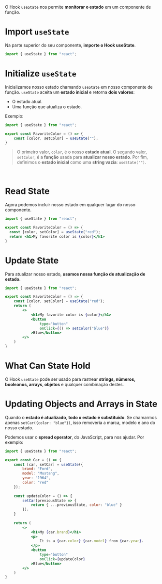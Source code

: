 O Hook `useState` nos permite **monitorar o estado** em um componente de função.
# Import `useState`
Na parte superior do seu componente, **importe o Hook useState**.
```jsx
import { useState } from "react";
```
# Initialize `useState`
Inicializamos nosso estado chamando `useState` em nosso componente de função.
`useState` aceita um **estado inicial** e retorna **dois valores**:
- O estado atual.
- Uma função que atualiza o estado.

Exemplo:
```jsx
import { useState } from "react";

export const FavoriteColor = () => {
	const [color, setColor] = useState("");
}
```
>O primeiro valor, `color`, é o nosso **estado atual**.
>O segundo valor, `setColor`, é a **função** usada para **atualizar nosso estado**.
>Por fim, definimos o **estado inicial** como uma **string vazia**: `useState("")`.

<br />

# Read State
Agora podemos incluir nosso estado em qualquer lugar do nosso componente.
```jsx
import { useState } from "react";

export const FavoriteColor = () => {
  const [color, setColor] = useState("red");
  return <h1>My favorite color is {color}</h1>
}
```
# Update State
Para atualizar nosso estado, **usamos nossa função de atualização de estado**.
```jsx
import { useState } from "react";

export const FavoriteColor = () => {
	const [color, setColor] = useState("red");
	return (
		<>
			<h1>My favorite color is {color}</h1>
			<button
				type="button"
				onClick={() => setColor("blue")}
			>Blue</button>
		</>
	)
}
```
# What Can State Hold
O Hook `useState` pode ser usado para rastrear **strings, números, booleanos, arrays, objetos** e qualquer combinação destes.
# Updating Objects and Arrays in State
Quando o **estado é atualizado**, **todo o estado é substituído**. Se chamarmos apenas `setCar({color: "blue"})`, isso removeria a marca, modelo e ano do nosso estado.

Podemos usar o **spread operator**, do JavaScript, para nos ajudar. Por exemplo:
```jsx
import { useState } from "react";

export const Car = () => {
	const [car, setCar] = useState({
		brand: "Ford",
		model: "Mustang",
		year: "1964",
		color: "red"
	});
	
	const updateColor = () => {
		setCar(previousState => {
			return { ...previousState, color: "blue" }
		});
	}
	
	return (
		<>
			<h1>My {car.brand}</h1>
			<p>
				It is a {car.color} {car.model} from {car.year}.
			</p>
			<button
				type="button"
				onClick={updateColor}
            >Blue</button>
		</>
	)
}
```

